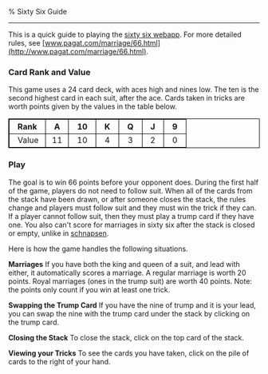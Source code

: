 % Sixty Six Guide
<meta name="viewport" content="width=device-width">
<link rel="stylesheet" type="text/css" href="general.css">
<link rel="shortcut icon" href="images/suits.png" type="image/x-icon" />
<style>
/*  body {max-width:600px; margin-left:5%; margin-right: 10%; font-family: Arial, Helvetica, sans-serif;} */
  table {border: 1px solid #000; border-collapse: collapse;} 
  th { border: 1px solid #000; }  
  td { border: 1px solid #000; }  
</style>

<hr> 

This is a quick guide to playing the [sixty six webapp](sixtysix.html).  For more detailed rules, see [www.pagat.com/marriage/66.html](http://www.pagat.com/marriage/66.html).  

### Card Rank and Value

This game uses a 24 card deck, with aces high and nines low.  The ten is the second highest card in each suit, after the ace. Cards taken in tricks are worth points given by the values in the table below. 

| &nbsp; Rank &nbsp; | &nbsp; A &nbsp; | &nbsp; 10 &nbsp; | &nbsp; K &nbsp; | &nbsp; Q &nbsp; | &nbsp; J &nbsp;| &nbsp; 9 &nbsp; |
|:---|:---:|:---:|:---:|:---:|:---:|:---:|
| &nbsp; Value | 11 | 10 | 4 | 3 | 2 | 0 |

### Play 

The goal is to win 66 points before your opponent does.  During the first half of the game, players do not need to follow suit. When all of the cards from the stack have been drawn, or after someone closes the stack, the rules change and players must follow suit and they must win the trick if they can.  If a player cannot follow suit, then they must play a trump card if they have one. You also can't score for marriages in sixty six after the stack is closed or empty, unlike in [schnapsen](schnapsen.html).  

Here is how the game handles the following situations. 

**Marriages** If you have both the king and queen of a suit, and lead with either, it automatically scores a marriage. A regular marriage is worth 20 points. Royal marriages (ones in the trump suit) are worth 40 points. Note: the points only count if you win at least one trick. 

**Swapping the Trump Card** If you have the nine of trump and it is your lead, you can swap the nine with the trump card under the stack by clicking on the trump card.  

**Closing the Stack** To close the stack, click on the top card of the stack.  

**Viewing your Tricks** To see the cards you have taken, click on the pile of cards to the right of your hand.  

<br>
<br>
<br>
<br>

